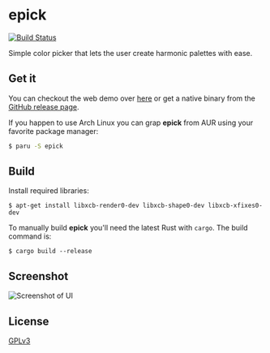 # epick

[![Build Status](https://github.com/wojciechkepka/epick/workflows/epick%20CI/badge.svg)](https://github.com/wojciechkepka/epick/actions?query=workflow%3A%22epic+CI%22)

Simple color picker that lets the user create harmonic palettes with ease.

## Get it

You can checkout the web demo over [here](https://wojciechkepka.github.io/epick/) or get a native binary from the [GitHub release page](https://github.com/wojciechkepka/epick/releases).

If you happen to use Arch Linux you can grap **epick** from AUR using your favorite package manager:
```bash
$ paru -S epick
```

## Build

Install required libraries:
```
$ apt-get install libxcb-render0-dev libxcb-shape0-dev libxcb-xfixes0-dev 
```

To manually build **epick** you'll need the latest Rust with `cargo`. The build command is:
```
$ cargo build --release
```

## Screenshot

![Screenshot of UI](https://github.com/wojciechkepka/epick/blob/master/assets/ui.png)

## License
[GPLv3](https://github.com/wojciechkepka/epick/blob/master/LICENSE)
